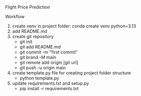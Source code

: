 Flight Price Prediction 

Workflow
1. create venv in project folder: conda create venv python=3.13
2. add README.md 
3. create git repository
    - git init
    - git add README.md
    - git commit -m "first commit"
    - git brand -M main
    - git remote add origin [git url]
    - git push -u origin main
3. create template.py file for creating project folder structure
    - python template.py
4. update requirements.txt and setup.py
    - pip install -r requirements.txt